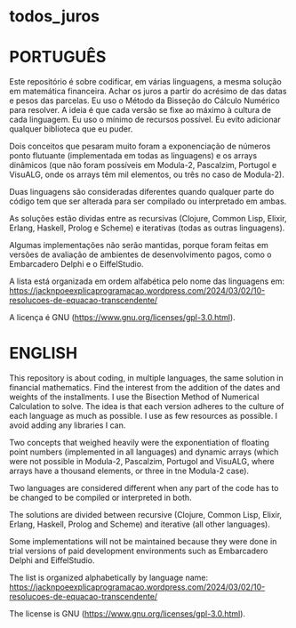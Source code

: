 # todos_juros

PORTUGUÊS
=========
Este repositório é sobre codificar, em várias linguagens, a mesma solução em matemática financeira. Achar os juros a partir do acrésimo de das datas e pesos das parcelas. Eu uso o Método da Bisseção do Cálculo Numérico para resolver. A ideia é que cada versão se fixe ao máximo à cultura de cada linguagem. Eu uso o mínimo de recursos possível. Eu evito adicionar qualquer biblioteca que eu puder.

Dois conceitos que pesaram muito foram a exponenciação de números ponto flutuante (implementada em todas as linguagens) e os arrays dinâmicos (que não foram possíveis em Modula-2, Pascalzim, Portugol e VisuALG, onde os arrays têm mil elementos, ou três no caso de Modula-2).

Duas linguagens são consideradas diferentes quando qualquer parte do código tem que ser alterada para ser compilado ou interpretado em ambas.

As soluções estão dividas entre as recursivas (Clojure, Common Lisp, Elixir, Erlang, Haskell, Prolog e Scheme) e iterativas (todas as outras linguagens).

Algumas implementações não serão mantidas, porque foram feitas em versões de avaliação de ambientes de desenvolvimento pagos, como o Embarcadero Delphi e o EiffelStudio.

A lista está organizada em ordem alfabética pelo nome das linguagens em: https://jacknpoeexplicaprogramacao.wordpress.com/2024/03/02/10-resolucoes-de-equacao-transcendente/

A licença é GNU (https://www.gnu.org/licenses/gpl-3.0.html).

ENGLISH
=======
This repository is about coding, in multiple languages, the same solution in financial mathematics. Find the interest from the addition of the dates and weights of the installments. I use the Bisection Method of Numerical Calculation to solve. The idea is that each version adheres to the culture of each language as much as possible. I use as few resources as possible. I avoid adding any libraries I can.

Two concepts that weighed heavily were the exponentiation of floating point numbers (implemented in all languages) and dynamic arrays (which were not possible in Modula-2, Pascalzim, Portugol and VisuALG, where arrays have a thousand elements, or three in tne Modula-2 case).

Two languages ​​are considered different when any part of the code has to be changed to be compiled or interpreted in both.

The solutions are divided between recursive (Clojure, Common Lisp, Elixir, Erlang, Haskell, Prolog and Scheme) and iterative (all other languages).

Some implementations will not be maintained because they were done in trial versions of paid development environments such as Embarcadero Delphi and EiffelStudio.

The list is organized alphabetically by language name: https://jacknpoeexplicaprogramacao.wordpress.com/2024/03/02/10-resolucoes-de-equacao-transcendente/

The license is GNU (https://www.gnu.org/licenses/gpl-3.0.html).
